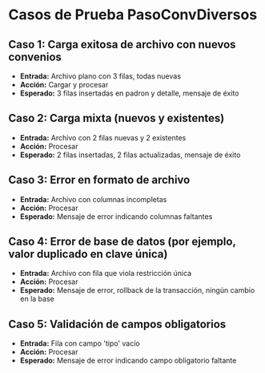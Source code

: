 # Casos de Prueba PasoConvDiversos

## Caso 1: Carga exitosa de archivo con nuevos convenios
- **Entrada:** Archivo plano con 3 filas, todas nuevas
- **Acción:** Cargar y procesar
- **Esperado:** 3 filas insertadas en padron y detalle, mensaje de éxito

## Caso 2: Carga mixta (nuevos y existentes)
- **Entrada:** Archivo con 2 filas nuevas y 2 existentes
- **Acción:** Procesar
- **Esperado:** 2 filas insertadas, 2 filas actualizadas, mensaje de éxito

## Caso 3: Error en formato de archivo
- **Entrada:** Archivo con columnas incompletas
- **Acción:** Procesar
- **Esperado:** Mensaje de error indicando columnas faltantes

## Caso 4: Error de base de datos (por ejemplo, valor duplicado en clave única)
- **Entrada:** Archivo con fila que viola restricción única
- **Acción:** Procesar
- **Esperado:** Mensaje de error, rollback de la transacción, ningún cambio en la base

## Caso 5: Validación de campos obligatorios
- **Entrada:** Fila con campo 'tipo' vacío
- **Acción:** Procesar
- **Esperado:** Mensaje de error indicando campo obligatorio faltante
